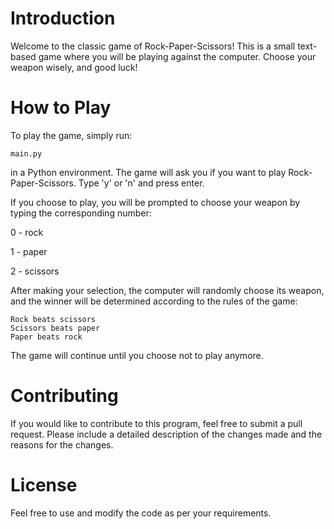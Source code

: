 # Introduction

Welcome to the classic game of Rock-Paper-Scissors! This is a small text-based game where you will be playing against the computer. Choose your weapon wisely, and good luck!

# How to Play

To play the game, simply run:
~~~
main.py
~~~
in a Python environment. The game will ask you if you want to play Rock-Paper-Scissors. Type 'y' or 'n' and press enter.

If you choose to play, you will be prompted to choose your weapon by typing the corresponding number:

0 - rock

1 - paper

2 - scissors

After making your selection, the computer will randomly choose its weapon, and the winner will be determined according to the rules of the game:
~~~
Rock beats scissors  
Scissors beats paper  
Paper beats rock  
~~~
The game will continue until you choose not to play anymore.

# Contributing

If you would like to contribute to this program, feel free to submit a pull request. Please include a detailed description of the changes made and the reasons for the changes.

# License

Feel free to use and modify the code as per your requirements.
